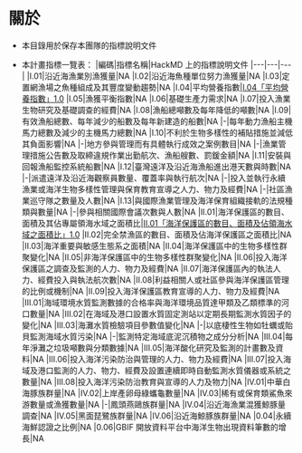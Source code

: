 ﻿# 關於

* 本目錄用於保存本團隊的指標說明文件

* 本計畫指標一覽表：
|編碼|指標名稱|HackMD 上的指標說明文件
|---|---|---|
|I.01|沿近海漁業別漁獲量|NA
|I.02|沿近海魚種單位努力漁獲量|NA
|I.03|定置網漁場之魚種組成及其豐度變動趨勢|NA
|I.04|平均營養指數|[I.04「平均營養指數」1.0](https://hackmd.io/9AQmWynKTHSt6bjkyf1aug)
|I.05|漁獲平衡指數|NA
|I.06|基礎生產力需求|NA
|I.07|投入漁業生物研究及基礎調查的經費|NA
|I.08|漁船總噸數及每年降低的噸數|NA
|I.09|有效漁船總數、每年減少的船數及每年新建造的船數|NA
|-|每年動力漁船主機馬力總數及減少的主機馬力總數|NA
|I.10|不利於生物多樣性的補貼措施並減低其負面影響|NA
|-|地方參與管理而有具體執行成效之案例數目|NA
|-|漁業管理措施公告數及取締違規作業出勤航次、漁船艘數、罰鍰金額|NA
|I.11|安裝與回報漁船監控系統船數|NA
|I.12|臺灣遠洋及沿近海漁船進出港天數與時數|NA
|-|派遣遠洋及沿近海觀察員數量、覆蓋率與執行航次|NA
|-|投入並執行永續漁業或海洋生物多樣性管理與保育教育宣導之人力、物力及經費|NA
|-|社區漁業巡守隊之數量及人數|NA
|I.13|與國際漁業管理及海洋保育組織接軌的法規種類與數量|NA
|-|參與相關國際會議次數與人數|NA
|II.01|海洋保護區的數目、面積及其佔專屬領海水域之面積比|[II.01「海洋保護區的數目、面積及佔領海水域之面積比」1.0](https://hackmd.io/Xz1ACdBIQk-8HHmtp85t9A)
|II.02|完全禁漁區的數目、面積及佔海洋保護區之面積比|NA
|II.03|海洋重要與敏感生態系之面積|NA
|II.04|海洋保護區中的生物多樣性群聚變化|NA
|II.05|非海洋保護區中的生物多樣性群聚變化|NA
|II.06|投入海洋保護區之調查及監測的人力、物力及經費|NA
|II.07|海洋保護區內的執法人力、經費投入與執法航次數|NA
|II.08|利益相關人或社區參與海洋保護區管理的比例或機制|NA
|II.09|投入海洋保護區教育宣導的人力、物力及經費|NA
|III.01|海域環境水質監測數據的合格率與海洋環境品質達甲類及乙類標準的河口數量|NA
|III.02|在海域及港口設置水質固定測站以定期長期監測水質因子的變化|NA
|III.03|海灘水質檢驗項目參數值變化|NA
|-|以底棲性生物如牡蠣或貽貝監測海域水質污染|NA
|-|監測特定海域底泥沉積物之成分分析|NA
|III.04|每年淨灘之垃圾噸數與分類數據|NA
|III.05|海洋酸化研究及監測的計畫數及資料|NA
|III.06|投入海洋污染防治與管理的人力、物力及經費|NA
|III.07|投入海域及港口監測的人力、物力、經費及設置連續即時自動監測水質儀器或系統之數量|NA
|III.08|投入海洋污染防治教育與宣導的人力及物力|NA
|IV.01|中華白海豚族群量|NA
|IV.02|上岸產卵母綠蠵龜數量|NA
|IV.03|稀有或保育類鯊魚來游數量或漁獲數量|NA
|-|鳳頭燕鷗族群量|NA
|IV.04|沿近海漁業混獲鯨豚量調查|NA
|IV.05|黑面琵鷺族群量|NA
|IV.06|沿近海鯨豚族群量|NA
|0.04|永續海鮮認證之比例|NA
|0.06|GBIF 開放資料平台中海洋生物出現資料筆數的增長|NA

